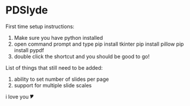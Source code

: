 # PDSlyde

First time setup instructions:
1) Make sure you have python installed
2) open command prompt and type
        pip install tkinter
        pip install pillow
        pip install pypdf
3) double click the shortcut and you should be good to go!

List of things that still need to be added:
1) ability to set number of slides per page
2) support for multiple slide scales

i love you 🎔
